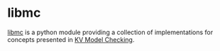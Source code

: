 # libmc

[libmc](https://phlo.github.io/libmc) is a python module providing a collection of implementations for concepts presented in [KV Model Checking](http://fmv.jku.at/mc/).
